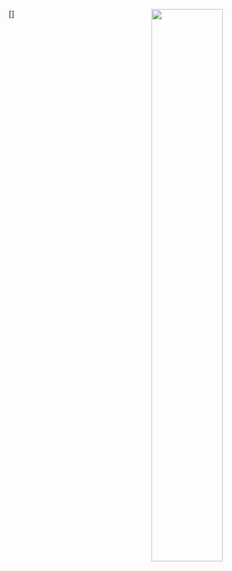 [<img align="right" width="50%" src="https://github-readme-stats-ouuan.vercel.app/api?username=9de&theme=dark&show_icons=true">]
